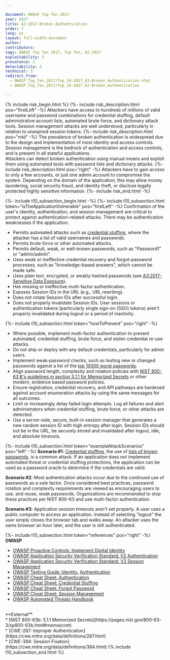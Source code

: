 ```yaml
---

document: OWASP Top Ten 2017
year: 2017
title: A2:2017-Broken Authentication
order: 7
lang: en
layout: full-width-document
author:
contributors:
tags: OWASP Top Ten 2017, Top Ten, A2:2017
exploitability: 3
prevalence: 2
detectability: 2
technical: 3
redirect_from:
  - OWASP_Top_Ten_2017/Top_10-2017_A2-Broken_Authentication.html
  - OWASP_Top_Ten_2017/Top_10-2017_A2-Broken_Authentication

---
```


{% include risk_begin.html %}
{%- include risk_description.html pos="firstLeft" -%}
Attackers have access to hundreds of millions of valid username and password combinations for credential stuffing, default administrative account lists, automated brute force, and dictionary attack tools. Session management attacks are well understood, particularly in relation to unexpired session tokens.
{%- include risk_description.html pos="mid" -%}
The prevalence of broken authentication is widespread due to the design and implementation of most identity and access controls. Session management is the bedrock of authentication and access controls, and is present in all stateful applications.<br>
Attackers can detect broken authentication using manual means and exploit them using automated tools with password lists and dictionary attacks.
{%- include risk_description.html pos="right" -%}
Attackers have to gain access to only a few accounts, or just one admin account to compromise the system. Depending on the domain of the application, this may allow money laundering, social security fraud, and identity theft, or disclose legally protected highly sensitive information.
{%- include risk_end.html -%}

{%- include t10_subsection_begin.html -%}
{%- include t10_subsection.html token="isTheApplicationVulnerable" pos="firstLeft" -%}
Confirmation of the user's identity, authentication, and session management are critical to protect against authentication-related attacks. There may be authentication weaknesses if the application:<br>
* Permits automated attacks such as [credential stuffing](/www-community/attacks/Credential_stuffing), where the attacker has a list of valid usernames and passwords.<br>
* Permits brute force or other automated attacks.<br>
* Permits default, weak, or well-known passwords, such as "Password1" or "admin/admin“.<br>
* Uses weak or ineffective credential recovery and forgot-password processes, such as "knowledge-based answers", which cannot be made safe.<br>
* Uses plain text, encrypted, or weakly hashed passwords (see [A3:2017-Sensitive Data Exposure](A3-Sensitive_Data_Exposure)).<br>
* Has missing or ineffective multi-factor authentication.<br>
* Exposes Session IDs in the URL (e.g., URL rewriting).<br>
* Does not rotate Session IDs after successful login.<br>
* Does not properly invalidate Session IDs. User sessions or authentication tokens (particularly single sign-on (SSO) tokens) aren't properly invalidated during logout or a period of inactivity.

{%- include t10_subsection.html token="howToPrevent" pos="right" -%}
* Where possible, implement multi-factor authentication to prevent automated, credential stuffing, brute force, and stolen credential re-use attacks.<br>
* Do not ship or deploy with any default credentials, particularly for admin users.<br>
* Implement weak-password checks, such as testing new or changed passwords against a list of the [top 10000 worst passwords](https://github.com/danielmiessler/SecLists/tree/master/Passwords).<br>
* Align password length, complexity and rotation policies with [NIST 800-63 B's guidelines in section 5.1.1 for Memorized Secrets](https://pages.nist.gov/800-63-3/sp800-63b.html#memsecret) or other modern, evidence based password policies.<br>
* Ensure registration, credential recovery, and API pathways are hardened against account enumeration attacks by using the same messages for all outcomes.<br>
* Limit or increasingly delay failed login attempts. Log all failures and alert administrators when credential stuffing, brute force, or other attacks are detected.<br>
* Use a server-side, secure, built-in session manager that generates a new random session ID with high entropy after login. Session IDs should not be in the URL, be securely stored and invalidated after logout, idle, and absolute timeouts.

{%- include t10_subsection.html token="exampleAttackScenarios" pos="left" -%}
**Scenario #1**: [Credential stuffing](/www-community/attacks/Credential_stuffing), the use of [lists of known passwords](https://github.com/danielmiessler/SecLists), is a common attack. If an application does not implement automated threat or credential stuffing protections, the application can be used as a password oracle to determine if the credentials are valid.<br>

**Scenario #2**: Most authentication attacks occur due to the continued use of passwords as a sole factor. Once considered best practices, password rotation and complexity requirements are viewed as encouraging users to use, and reuse, weak passwords. Organizations are recommended to stop these practices per NIST 800-63 and use multi-factor authentication.<br>

**Scenario #3**: Application session timeouts aren't set properly. A user uses a public computer to access an application. Instead of selecting “logout” the user simply closes the browser tab and walks away. An attacker uses the same browser an hour later, and the user is still authenticated.

{%- include t10_subsection.html token="references" pos="right" -%}
**OWASP**<br>
* [OWASP Proactive Controls: Implement Digital Identity](/www-project-proactive-controls/v3/en/c6-digital-identity)<br>
* [OWASP Application Security Verification Standard: V2 Authentication](/www-project-application-security-verification-standard)<br>
* [OWASP Application Security Verification Standard: V3 Session Management](/www-project-application-security-verification-standard)<br>
* [OWASP Testing Guide: Identity,](/www-project-web-security-testing-guide/latest/4-Web_Application_Security_Testing/03-Identity_Management_Testing/README) [Authentication](/www-project-web-security-testing-guide/latest/4-Web_Application_Security_Testing/04-Authentication_Testing/README)<br>
* [OWASP Cheat Sheet: Authentication](https://cheatsheetseries.owasp.org/cheatsheets/Authentication_Cheat_Sheet.html)<br>
* [OWASP Cheat Sheet: Credential Stuffing](https://cheatsheetseries.owasp.org/cheatsheets/Credential_Stuffing_Prevention_Cheat_Sheet.html)<br>
* [OWASP Cheat Sheet: Forgot Password](https://cheatsheetseries.owasp.org/cheatsheets/Forgot_Password_Cheat_Sheet.html)<br>
* [OWASP Cheat Sheet: Session Management](https://cheatsheetseries.owasp.org/cheatsheets/Session_Management_Cheat_Sheet.html)<br>
* [OWASP Automated Threats Handbook](/www-project-automated-threats-to-web-applications/)<br>
<br>
**External**<br>
* [NIST 800-63b: 5.1.1 Memorized Secrets](https://pages.nist.gov/800-63-3/sp800-63b.html#memsecret)<br>
* [CWE-287: Improper Authentication](https://cwe.mitre.org/data/definitions/287.html)<br>
* [CWE-384: Session Fixation](https://cwe.mitre.org/data/definitions/384.html)
{% include t10_subsection_end.html %}